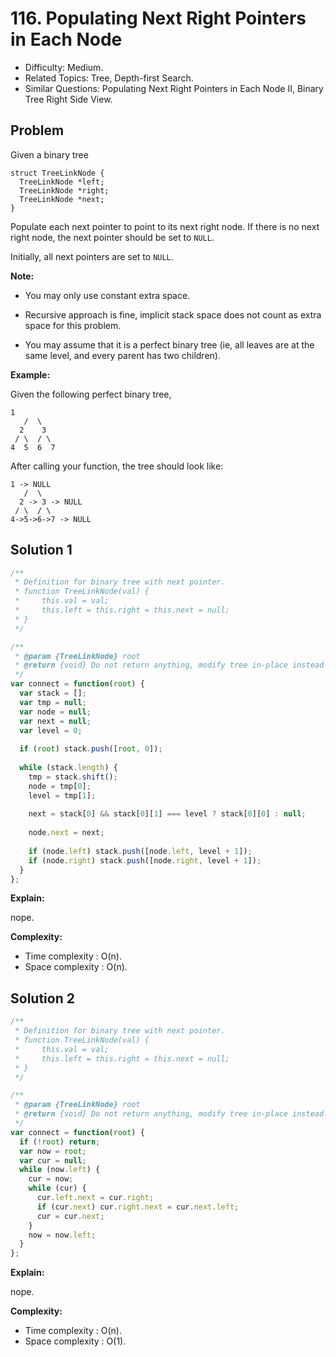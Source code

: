 # 116. Populating Next Right Pointers in Each Node

- Difficulty: Medium.
- Related Topics: Tree, Depth-first Search.
- Similar Questions: Populating Next Right Pointers in Each Node II, Binary Tree Right Side View.

## Problem

Given a binary tree

```
struct TreeLinkNode {
  TreeLinkNode *left;
  TreeLinkNode *right;
  TreeLinkNode *next;
}
```

Populate each next pointer to point to its next right node. If there is no next right node, the next pointer should be set to ```NULL```.

Initially, all next pointers are set to ```NULL```.

**Note:**


	
- You may only use constant extra space.
	
- Recursive approach is fine, implicit stack space does not count as extra space for this problem.
	
- You may assume that it is a perfect binary tree (ie, all leaves are at the same level, and every parent has two children).


**Example:**

Given the following perfect binary tree,

```
1
   /  \
  2    3
 / \  / \
4  5  6  7
```

After calling your function, the tree should look like:

```
1 -> NULL
   /  \
  2 -> 3 -> NULL
 / \  / \
4->5->6->7 -> NULL
```


## Solution 1

```javascript
/**
 * Definition for binary tree with next pointer.
 * function TreeLinkNode(val) {
 *     this.val = val;
 *     this.left = this.right = this.next = null;
 * }
 */

/**
 * @param {TreeLinkNode} root
 * @return {void} Do not return anything, modify tree in-place instead.
 */
var connect = function(root) {
  var stack = [];
  var tmp = null;
  var node = null;
  var next = null;
  var level = 0;
  
  if (root) stack.push([root, 0]);
  
  while (stack.length) {
    tmp = stack.shift();
    node = tmp[0];
    level = tmp[1];
    
    next = stack[0] && stack[0][1] === level ? stack[0][0] : null;
    
    node.next = next;
    
    if (node.left) stack.push([node.left, level + 1]);
    if (node.right) stack.push([node.right, level + 1]);
  }
};
```

**Explain:**

nope.

**Complexity:**

* Time complexity : O(n).
* Space complexity : O(n).

## Solution 2

```javascript
/**
 * Definition for binary tree with next pointer.
 * function TreeLinkNode(val) {
 *     this.val = val;
 *     this.left = this.right = this.next = null;
 * }
 */

/**
 * @param {TreeLinkNode} root
 * @return {void} Do not return anything, modify tree in-place instead.
 */
var connect = function(root) {
  if (!root) return;
  var now = root;
  var cur = null;
  while (now.left) {
    cur = now;
    while (cur) {
      cur.left.next = cur.right;
      if (cur.next) cur.right.next = cur.next.left;
      cur = cur.next;
    }
    now = now.left;
  }
};
```

**Explain:**

nope.

**Complexity:**

* Time complexity : O(n).
* Space complexity : O(1).

